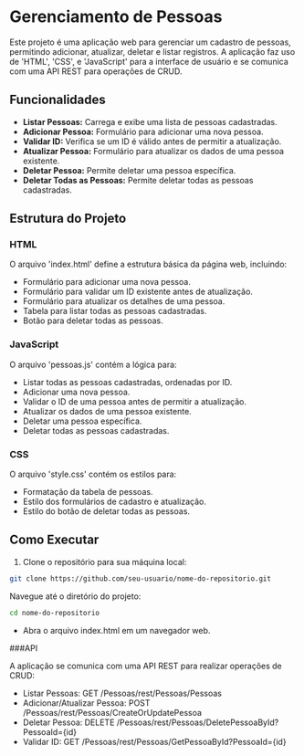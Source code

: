 # Gerenciamento de Pessoas

Este projeto é uma aplicação web para gerenciar um cadastro de pessoas, permitindo adicionar, atualizar, deletar e listar registros. A aplicação faz uso de 'HTML', 'CSS', e 'JavaScript' para a interface de usuário e se comunica com uma API REST para operações de CRUD.

## Funcionalidades

- **Listar Pessoas:** Carrega e exibe uma lista de pessoas cadastradas.
- **Adicionar Pessoa:** Formulário para adicionar uma nova pessoa.
- **Validar ID:** Verifica se um ID é válido antes de permitir a atualização.
- **Atualizar Pessoa:** Formulário para atualizar os dados de uma pessoa existente.
- **Deletar Pessoa:** Permite deletar uma pessoa específica.
- **Deletar Todas as Pessoas:** Permite deletar todas as pessoas cadastradas.

## Estrutura do Projeto

### HTML

O arquivo 'index.html' define a estrutura básica da página web, incluindo:
- Formulário para adicionar uma nova pessoa.
- Formulário para validar um ID existente antes de atualização.
- Formulário para atualizar os detalhes de uma pessoa.
- Tabela para listar todas as pessoas cadastradas.
- Botão para deletar todas as pessoas.

### JavaScript

O arquivo 'pessoas.js' contém a lógica para:
- Listar todas as pessoas cadastradas, ordenadas por ID.
- Adicionar uma nova pessoa.
- Validar o ID de uma pessoa antes de permitir a atualização.
- Atualizar os dados de uma pessoa existente.
- Deletar uma pessoa específica.
- Deletar todas as pessoas cadastradas.

### CSS

O arquivo 'style.css' contém os estilos para:
- Formatação da tabela de pessoas.
- Estilo dos formulários de cadastro e atualização.
- Estilo do botão de deletar todas as pessoas.

## Como Executar

1. Clone o repositório para sua máquina local:
  ```sh
  git clone https://github.com/seu-usuario/nome-do-repositorio.git
  ```
Navegue até o diretório do projeto:
  ```sh
  cd nome-do-repositorio
  ```
  
- Abra o arquivo index.html em um navegador web.

###API

A aplicação se comunica com uma API REST para realizar operações de CRUD:
- Listar Pessoas: GET /Pessoas/rest/Pessoas/Pessoas
- Adicionar/Atualizar Pessoa: POST /Pessoas/rest/Pessoas/CreateOrUpdatePessoa
- Deletar Pessoa: DELETE /Pessoas/rest/Pessoas/DeletePessoaById?PessoaId={id}
- Validar ID: GET /Pessoas/rest/Pessoas/GetPessoaById?PessoaId={id}
